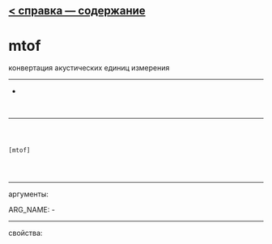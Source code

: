 [< справка — содержание](ceammc_lib.html)
---

# mtof


конвертация акустических единиц измерения

---

-
<br>


---


```



[mtof]


            
```

---
аргументы:

ARG_NAME: -<br>

---
свойства:


